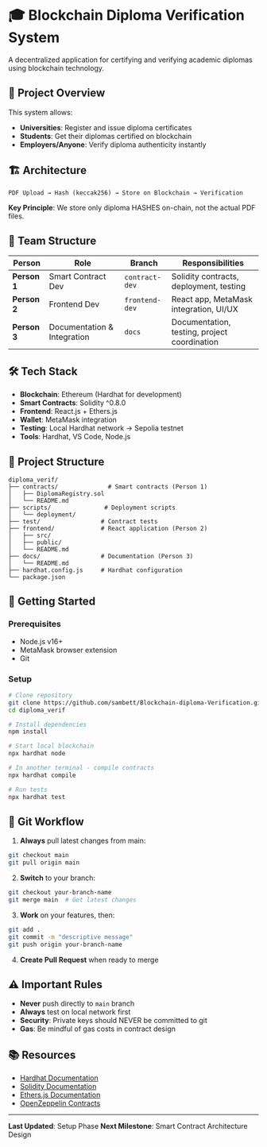 # 🎓 Blockchain Diploma Verification System

A decentralized application for certifying and verifying academic diplomas using blockchain technology.

## 🎯 Project Overview

This system allows:
- **Universities**: Register and issue diploma certificates
- **Students**: Get their diplomas certified on blockchain  
- **Employers/Anyone**: Verify diploma authenticity instantly

## 🏗️ Architecture

```
PDF Upload → Hash (keccak256) → Store on Blockchain → Verification
```

**Key Principle**: We store only diploma HASHES on-chain, not the actual PDF files.

## 👥 Team Structure

| Person | Role | Branch | Responsibilities |
|--------|------|---------|-----------------|
| **Person 1** | Smart Contract Dev | `contract-dev` | Solidity contracts, deployment, testing |
| **Person 2** | Frontend Dev | `frontend-dev` | React app, MetaMask integration, UI/UX |
| **Person 3** | Documentation & Integration | `docs` | Documentation, testing, project coordination |

## 🛠️ Tech Stack

- **Blockchain**: Ethereum (Hardhat for development)
- **Smart Contracts**: Solidity ^0.8.0
- **Frontend**: React.js + Ethers.js
- **Wallet**: MetaMask integration
- **Testing**: Local Hardhat network → Sepolia testnet
- **Tools**: Hardhat, VS Code, Node.js

## 📁 Project Structure

```
diploma_verif/
├── contracts/              # Smart contracts (Person 1)
│   ├── DiplomaRegistry.sol
│   └── README.md
├── scripts/               # Deployment scripts
│   └── deployment/
├── test/                 # Contract tests
├── frontend/             # React application (Person 2)
│   ├── src/
│   ├── public/
│   └── README.md
├── docs/                 # Documentation (Person 3)
│   └── README.md
├── hardhat.config.js     # Hardhat configuration
└── package.json
```

## 🚀 Getting Started

### Prerequisites
- Node.js v16+ 
- MetaMask browser extension
- Git

### Setup
```bash
# Clone repository
git clone https://github.com/sambett/Blockchain-diploma-Verification.git
cd diploma_verif

# Install dependencies
npm install

# Start local blockchain
npx hardhat node

# In another terminal - compile contracts
npx hardhat compile

# Run tests
npx hardhat test
```

## 🌿 Git Workflow

1. **Always** pull latest changes from main:
```bash
git checkout main
git pull origin main
```

2. **Switch** to your branch:
```bash
git checkout your-branch-name
git merge main  # Get latest changes
```

3. **Work** on your features, then:
```bash
git add .
git commit -m "descriptive message"
git push origin your-branch-name
```

4. **Create Pull Request** when ready to merge

## ⚠️ Important Rules

- **Never** push directly to `main` branch
- **Always** test on local network first
- **Security**: Private keys should NEVER be committed to git
- **Gas**: Be mindful of gas costs in contract design

## 📚 Resources

- [Hardhat Documentation](https://hardhat.org/docs)
- [Solidity Documentation](https://docs.soliditylang.org/)
- [Ethers.js Documentation](https://docs.ethers.io/)
- [OpenZeppelin Contracts](https://docs.openzeppelin.com/)

---
**Last Updated**: Setup Phase
**Next Milestone**: Smart Contract Architecture Design